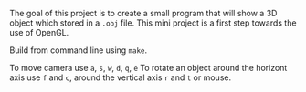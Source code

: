 The goal of this project is to create a small program that will show a 3D object which stored in a `.obj` file.
This mini project is a first step towards the use of OpenGL.

Build from command line using `make`.

To move camera use `a`, `s`, `w`, `d`, `q`, `e`
To rotate an object around the horizont axis use `f` and `c`,
around the vertical axis `r` and `t` or mouse.